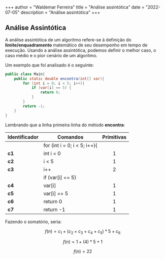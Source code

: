 +++
author = "Waldemar Ferreira"
title = "Análise assintótica"
date = "2022-07-05"
description = "Análise assintótica"
+++

## Análise Assintótica

A análise assintótica de um algoritmo refere-se à definição do **limite/enquadramento** matemático de seu desempenho em tempo de execução. Usando a análise assintótica, podemos definir o melhor caso, o caso médio e o pior cenário de um algoritmo.

Um exemplo que foi analisado é o seguinte:

```java
public class Main{
    public static double encontra(int[] var){
        for (int i = 0; i < 5; i++){
            if (var[i] == 5) {
                return 0;
            }
        }
        return -1;
    }
}
```

Lembrando que a linha primeira linha do método **encontra**:


| Identificador | Comandos                     | Primitivas |
|:--------------|------------------------------|:------------:|
|               | for (int i = 0; i < 5; i++){ |            |
| **c1**        | int i = 0                    | 1          |
| **c2**        | i < 5                        | 1          |
| **c3**        | i++                          | 2          |
|               | if (var[i] == 5)             |            |
| **c4**        | var[i]                       | 1          |
| **c5**        | var[i] == 5                  | 1          |
| **c6**        | return 0                     | 1          |
| **c7**        | return -1                    | 1          |


Fazendo o somatório, seria:

$$ f(n) = c_1 + (c_2+ c_3 + c_4 + c_5) * 5 + c_6 $$

$$ f(n) = 1 + (4) * 5 + 1 $$

$$ f(n) = 22 $$